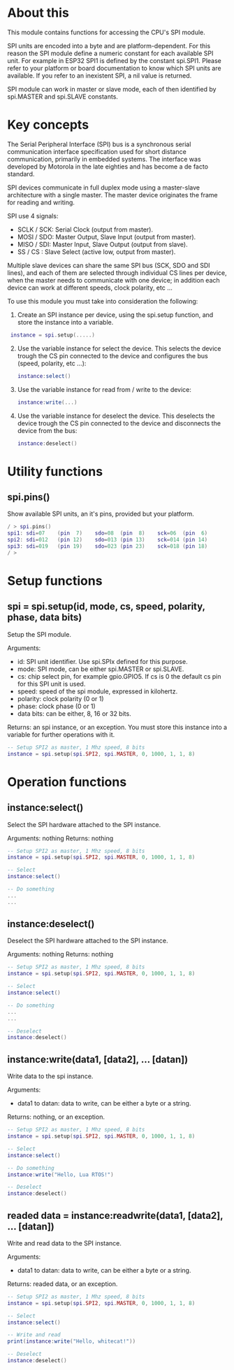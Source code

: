 # About this

This module contains functions for accessing the CPU's SPI module.

SPI units are encoded into a byte and are platform-dependent. For this reason the SPI module define a numeric constant for each available SPI unit. For example in ESP32 SPI1 is defined by the constant spi.SPI1. Please refer to your platform or board documentation to know which SPI units are available. If you refer to an inexistent SPI, a nil value is returned.

SPI module can work in master or slave mode, each of then identified by spi.MASTER and spi.SLAVE constants.


# Key concepts

The Serial Peripheral Interface (SPI) bus is a synchronous serial communication interface specification used for short distance communication, primarily in embedded systems. The interface was developed by Motorola in the late eighties and has become a de facto standard.

SPI devices communicate in full duplex mode using a master-slave architecture with a single master. The master device originates the frame for reading and writing. 

SPI use 4 signals:

* SCLK / SCK: Serial Clock (output from master).
* MOSI / SDO: Master Output, Slave Input (output from master).
* MISO / SDI: Master Input, Slave Output (output from slave).
* SS   / CS : Slave Select (active low, output from master).

Multiple slave devices can share the same SPI bus (SCK, SDO and SDI lines), and each of them are selected through individual CS lines per device, when the master needs to communicate with one device; in addition each device can work at different speeds, clock polarity, etc ...

To use this module you must take into consideration the following:

1. Create an SPI instance per device, using the spi.setup function, and store the instance into a variable.

  ```lua
   instance = spi.setup(.....)
   ```

2. Use the variable instance for select the device. This selects the device trough the CS pin connected to the device and configures the bus (speed, polarity, etc ...):

   ```lua
   instance:select()
   ```

3. Use the variable instance for read from / write to the device:

   ```lua
   instance:write(...)
   ```

4. Use the variable instance for deselect the device. This deselects the device trough the CS pin connected to the device and disconnects the device from the bus:

   ```lua
   instance:deselect()
   ```

# Utility functions

## spi.pins()

Show available SPI units, an it's pins, provided but your platform.
   
```lua
/ > spi.pins()
spi1: sdi=07	(pin  7)	sdo=08	(pin  8)	sck=06	(pin  6)
spi2: sdi=012	(pin 12)	sdo=013	(pin 13)	sck=014	(pin 14)
spi3: sdi=019	(pin 19)	sdo=023	(pin 23)	sck=018	(pin 18)
/ >
```


# Setup functions

## spi = spi.setup(id, mode, cs, speed, polarity, phase, data bits)

Setup the SPI module.

Arguments:

* id: SPI unit identifier. Use spi.SPIx defined for this purpose.
* mode: SPI mode, can be either spi.MASTER or spi.SLAVE.
* cs: chip select pin, for example gpio.GPIO5. If cs is 0 the default cs pin for this SPI unit is used.
* speed: speed of the spi module, expressed in kilohertz.
* polarity: clock polarity (0 or 1)
* phase: clock phase (0 or 1)
* data bits: can be either, 8, 16 or 32 bits.

Returns: an spi instance, or an exception. You must store this instance into a variable for further operations with it.

```lua
-- Setup SPI2 as master, 1 Mhz speed, 8 bits
instance = spi.setup(spi.SPI2, spi.MASTER, 0, 1000, 1, 1, 8)
```

# Operation functions

## instance:select()

Select the SPI hardware attached to the SPI instance.

Arguments: nothing
Returns: nothing


```lua
-- Setup SPI2 as master, 1 Mhz speed, 8 bits
instance = spi.setup(spi.SPI2, spi.MASTER, 0, 1000, 1, 1, 8)

-- Select
instance:select()

-- Do something
...
...
```


## instance:deselect()

Deselect the SPI hardware attached to the SPI instance.

Arguments: nothing
Returns: nothing


```lua
-- Setup SPI2 as master, 1 Mhz speed, 8 bits
instance = spi.setup(spi.SPI2, spi.MASTER, 0, 1000, 1, 1, 8)

-- Select
instance:select()

-- Do something
...
...

-- Deselect
instance:deselect()
```


## instance:write(data1, [data2], ... [datan])

Write data to the spi instance.

Arguments:
* data1 to datan: data to write, can be either a byte or a string.

Returns: nothing, or an exception.

```lua
-- Setup SPI2 as master, 1 Mhz speed, 8 bits
instance = spi.setup(spi.SPI2, spi.MASTER, 0, 1000, 1, 1, 8)

-- Select
instance:select()

-- Do something
instance:write("Hello, Lua RTOS!")

-- Deselect
instance:deselect()
```


## readed data = instance:readwrite(data1, [data2], ... [datan])

Write and read data to the SPI instance.

Arguments:
* data1 to datan: data to write, can be either a byte or a string.

Returns: readed data, or an exception.

```lua
-- Setup SPI2 as master, 1 Mhz speed, 8 bits
instance = spi.setup(spi.SPI2, spi.MASTER, 0, 1000, 1, 1, 8)

-- Select
instance:select()

-- Write and read
print(instance:write("Hello, whitecat!"))

-- Deselect
instance:deselect()
```